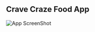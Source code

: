 ## Crave Craze Food App

![App ScreenShot](https://cravecraze.s3.eu-north-1.amazonaws.com/Colorful+Planner+Mobile+App+Promotion+Instagram+Post+(2).png)
